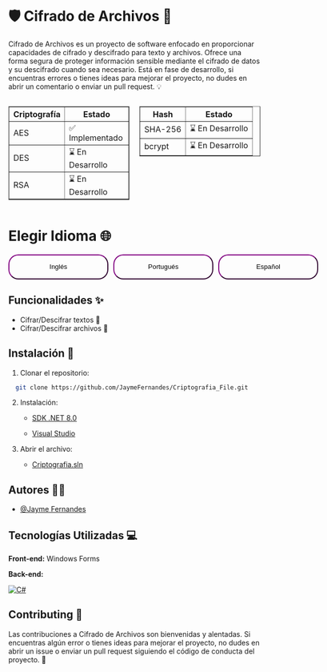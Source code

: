 
# 🛡️ Cifrado de Archivos 📜

Cifrado de Archivos es un proyecto de software enfocado en proporcionar capacidades de cifrado y descifrado para texto y archivos.
Ofrece una forma segura de proteger información sensible mediante el cifrado de datos y su descifrado cuando sea necesario.
Está en fase de desarrollo, si encuentras errores o tienes ideas para mejorar el proyecto, no dudes en abrir un comentario o enviar un pull request. 💡

<div style="display: flex;">
  <div style="flex: 1; margin-right: 10px;">
    <table border="1">
      <tr>
        <th>Criptografía</th>
        <th>Estado</th>
      </tr>
      <tr>
        <td>AES</td>
        <td>✅ Implementado</td>
      </tr>
      <tr>
        <td>DES</td>
        <td>⌛ En Desarrollo</td>
      </tr>
      <tr>
        <td>RSA</td>
        <td>⌛ En Desarrollo</td>
      </tr>
    </table>
  </div>
  <div style="flex: 1; margin-left: 10px;">
    <table border="1">
      <tr>
        <th>Hash</th>
        <th>Estado</th>
      </tr>
      <tr>
        <td>SHA-256</td>
        <td>⌛ En Desarrollo</td>
      </tr>
      <tr>
        <td>bcrypt</td>
        <td>⌛ En Desarrollo</td>
      </tr>
    </table>
  </div>
</div>

# Elegir Idioma 🌐

<div style="text-align: left; display: flex;">
  <span style="display: inline-block; margin-right: 10px;">
    <a href="https://github.com/JaymeFernandes/Discord_Bot_Base/blob/master/README.md">
      <button class="theme-text" style="width: 200px; height: 50px; border-radius: 20px; border-color: purple; background-color: transparent;">Inglés</button>
    </a>
  </span>
  <span style="display: inline-block; margin-right: 10px;">
    <a href="https://github.com/JaymeFernandes/Discord_Bot_Base/blob/master/README_pt.md">
      <button class="theme-text" style="width: 200px; height: 50px; border-radius: 20px; border-color: purple; background-color: transparent;">Portugués</button>
    </a>
  </span>
  <span style="display: inline-block;">
    <a href="https://github.com/JaymeFernandes/Discord_Bot_Base/blob/master/README_es.md">
      <button class="theme-text" style="width: 200px; height: 50px; border-radius: 20px; border-color: purple; background-color: transparent;">Español</button>
    </a>
  </span>
</div>

## Funcionalidades ✨

- Cifrar/Descifrar textos 🔐
- Cifrar/Descifrar archivos 📁

## Instalación 🚀

1. Clonar el repositorio:


```bash
  git clone https://github.com/JaymeFernandes/Criptografia_File.git
```

2. Instalación:

    - [SDK .NET 8.0](https://download.visualstudio.microsoft.com/download/pr/cb56b18a-e2a6-4f24-be1d-fc4f023c9cc8/be3822e20b990cf180bb94ea8fbc42fe/dotnet-sdk-8.0.101-win-x64.exe)

    - [Visual Studio](https://visualstudio.microsoft.com/pt-br/)

3. Abrir el archivo:

    - [Criptografia.sln](Criptografia.sln)

## Autores 👨‍💻

- [@Jayme Fernandes](https://github.com/JaymeFernandes)


## Tecnologías Utilizadas 💻

**Front-end:** Windows Forms

**Back-end:** 

[![C#](https://img.shields.io/badge/C%23-239120?style=for-the-badge&logo=c-sharp&logoColor=white)](https://dotnet.microsoft.com/pt-br/languages/csharp)

## Contributing 🤝

Las contribuciones a Cifrado de Archivos son bienvenidas y alentadas. Si encuentras algún error o tienes ideas para mejorar el proyecto, no dudes en abrir un issue o enviar un pull request siguiendo el código de conducta del proyecto. 🙏


<style>
  /* Cor padrão para temas claros */
  .markdown-body .theme-text {
    color: white;
  }

  /* Cor do texto para temas escuros */
  .markdown-body-dark .theme-text {
    color: black;
  }
</style>